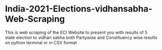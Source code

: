 # India-2021-Elections-vidhansabha-Web-Scraping
This is web scraping of the ECI Website to present you with results of 5 state election to vidhan sabha  both Partywise and Constituency wise results on python terminal or in CSV format .
